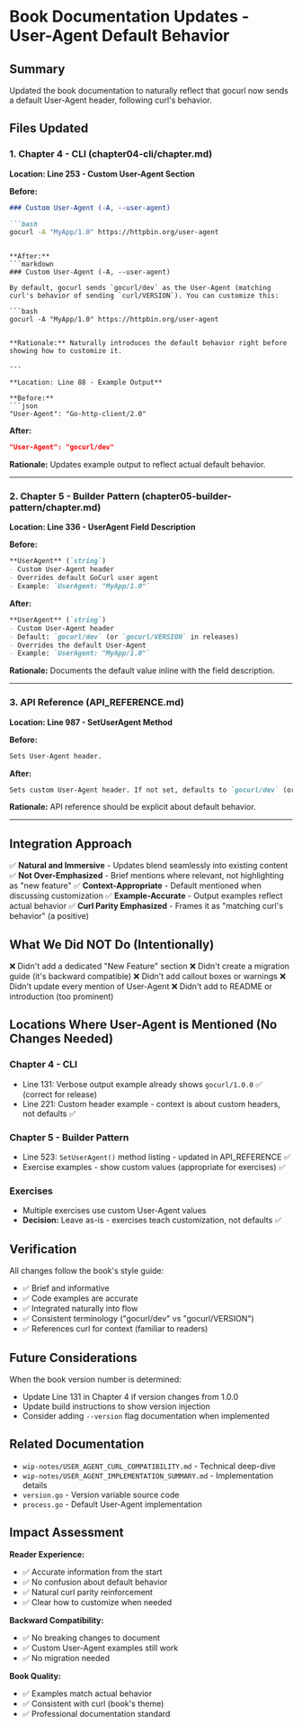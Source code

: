 # Book Documentation Updates - User-Agent Default Behavior

## Summary

Updated the book documentation to naturally reflect that gocurl now sends a default User-Agent header, following curl's behavior.

## Files Updated

### 1. Chapter 4 - CLI (chapter04-cli/chapter.md)

**Location: Line 253 - Custom User-Agent Section**

**Before:**
```markdown
### Custom User-Agent (-A, --user-agent)

```bash
gocurl -A "MyApp/1.0" https://httpbin.org/user-agent
```
```

**After:**
```markdown
### Custom User-Agent (-A, --user-agent)

By default, gocurl sends `gocurl/dev` as the User-Agent (matching curl's behavior of sending `curl/VERSION`). You can customize this:

```bash
gocurl -A "MyApp/1.0" https://httpbin.org/user-agent
```
```

**Rationale:** Naturally introduces the default behavior right before showing how to customize it.

---

**Location: Line 88 - Example Output**

**Before:**
```json
"User-Agent": "Go-http-client/2.0"
```

**After:**
```json
"User-Agent": "gocurl/dev"
```

**Rationale:** Updates example output to reflect actual default behavior.

---

### 2. Chapter 5 - Builder Pattern (chapter05-builder-pattern/chapter.md)

**Location: Line 336 - UserAgent Field Description**

**Before:**
```markdown
**UserAgent** (`string`)
- Custom User-Agent header
- Overrides default GoCurl user agent
- Example: `UserAgent: "MyApp/1.0"`
```

**After:**
```markdown
**UserAgent** (`string`)
- Custom User-Agent header
- Default: `gocurl/dev` (or `gocurl/VERSION` in releases)
- Overrides the default User-Agent
- Example: `UserAgent: "MyApp/1.0"`
```

**Rationale:** Documents the default value inline with the field description.

---

### 3. API Reference (API_REFERENCE.md)

**Location: Line 987 - SetUserAgent Method**

**Before:**
```markdown
Sets User-Agent header.
```

**After:**
```markdown
Sets custom User-Agent header. If not set, defaults to `gocurl/dev` (or `gocurl/VERSION` in releases), following curl's behavior.
```

**Rationale:** API reference should be explicit about default behavior.

---

## Integration Approach

✅ **Natural and Immersive** - Updates blend seamlessly into existing content
✅ **Not Over-Emphasized** - Brief mentions where relevant, not highlighting as "new feature"
✅ **Context-Appropriate** - Default mentioned when discussing customization
✅ **Example-Accurate** - Output examples reflect actual behavior
✅ **Curl Parity Emphasized** - Frames it as "matching curl's behavior" (a positive)

## What We Did NOT Do (Intentionally)

❌ Didn't add a dedicated "New Feature" section
❌ Didn't create a migration guide (it's backward compatible)
❌ Didn't add callout boxes or warnings
❌ Didn't update every mention of User-Agent
❌ Didn't add to README or introduction (too prominent)

## Locations Where User-Agent is Mentioned (No Changes Needed)

### Chapter 4 - CLI
- Line 131: Verbose output example already shows `gocurl/1.0.0` ✅ (correct for release)
- Line 221: Custom header example - context is about custom headers, not defaults ✅

### Chapter 5 - Builder Pattern
- Line 523: `SetUserAgent()` method listing - updated in API_REFERENCE ✅
- Exercise examples - show custom values (appropriate for exercises) ✅

### Exercises
- Multiple exercises use custom User-Agent values
- **Decision:** Leave as-is - exercises teach customization, not defaults ✅

## Verification

All changes follow the book's style guide:
- ✅ Brief and informative
- ✅ Code examples are accurate
- ✅ Integrated naturally into flow
- ✅ Consistent terminology ("gocurl/dev" vs "gocurl/VERSION")
- ✅ References curl for context (familiar to readers)

## Future Considerations

When the book version number is determined:
- Update Line 131 in Chapter 4 if version changes from 1.0.0
- Update build instructions to show version injection
- Consider adding `--version` flag documentation when implemented

## Related Documentation

- `wip-notes/USER_AGENT_CURL_COMPATIBILITY.md` - Technical deep-dive
- `wip-notes/USER_AGENT_IMPLEMENTATION_SUMMARY.md` - Implementation details
- `version.go` - Version variable source code
- `process.go` - Default User-Agent implementation

## Impact Assessment

**Reader Experience:**
- ✅ Accurate information from the start
- ✅ No confusion about default behavior
- ✅ Natural curl parity reinforcement
- ✅ Clear how to customize when needed

**Backward Compatibility:**
- ✅ No breaking changes to document
- ✅ Custom User-Agent examples still work
- ✅ No migration needed

**Book Quality:**
- ✅ Examples match actual behavior
- ✅ Consistent with curl (book's theme)
- ✅ Professional documentation standard
